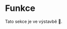 # Funkce
Tato sekce je ve výstavbě 🚧.

<!--Funkce a procedury
==================

Asi bychom byli schopni naše programy psát tak, abychom nepotřebovali
použít funkce. Toto by nám však vystačilo na velmi krátké programy,
poněvadž bychom jinak museli všechen kód psát znovu a znovu. Základní
vlastností funkcí je jejich znovupoužitelnost. Pokud tedy máme úlohu,
kterou víme, že budeme požívat více než jednou, je vhodné ji umístit do
funkce. Takovýto blok kódu by též měl fungovat pokud možno co nejvíce
samostatně.

Funkce
------

V jazyce C je definice funkce do značné míry podobná definici funkce v
jiných jazycích. Uvádíme návratový datový typ a uvádíme datové typy
argumentů funkce. Toto je dáno statickou typovostí jazyka. Uveďme si
jednoduchý příklad pro výpočet mocniny čísla.

```c
int sqr( int number ) {
    return number * number;
}
int number = 3;
printf( "sqr( number ): %d\n", sqr( number ) ); // 9
```

Funkce je tedy deklarována tak, že jako první je uveden její návratový
typ. V našem případě tedy `int` pro celá čísla. Pak je uvedeno jméno funkce. V
tomto případě `sqr`. Pak je v kulatých závorkách uveden seznam parametrů
(nebo též argumentů), které funkce přijímá, tedy `number`. Tělo naší funkce `sqr`
obsahuje pouze jeden řádek, který vypočte druhou mocninu zadaného čísla
a takto spočítanou hodnotu vrátí z funkce ven pomocí klíčového slova `return`.
Volání funkce je pak provedeno jménem funkce s parametry uvedenými v
kulatých závorkách tak, jak je to uvedeno v příkladu.

Funkce nám také dovolují provádět generalizaci, což je zobecnění
zadaného problému. Vezměme si výpočet mocniny čísla jako jednoduchý
příklad. První ukázka funkce `sqr` umí vypočítat pouze druhou mocninu zadaného
čísla `number`. My bychom však chtěli vytvořit obecnou funkci na výpočet
jakékoli mocniny čísla. Taková funkce je v ukázce níže.

```c
int pow( int number, int exponent ) {
    int result = number;
    int i = 1;
    while ( i < exponent ) {
        result *= number;
        i++;
    }
    return result;
}

int a = 2, b = 3;
printf( "pow( %d, %d ): %d\n", pow( a, b ) );  // pow( 2, 3 ): 8
b = 5;
printf( "pow( %d, %d ): %d\n", pow( a, b ) );  // pow( 2, 5 ): 32
```

Funkce `pow` má nyní 2 parametry s mocněncem `number` a mocnitelem `exponent`. Místo natvrdo
nastavené hodnoty `2` pro výpočet druhé mocniny z předcházejícího příkladu
(realizovaného násobením) je mocnitel zadán parametrem funkce. Máme tak
zobecněný (generalizovaný) kód pro výpočet mocniny.

Procedury (funkce bez návratového typu)
---------------------------------------

V jazyce C máme jeden datový typ, který nemá přesné určení. Je to typ a
může prakticky znamenat cokoli. Nejčastěji jej používáme jako pointer na
nějakou struktury, kterou pak budeme dále přetypovávat. Velmi často je
však používán jako návratový typ funkce. V takovém případě funkce
nevrací žádnou hodnotu. Funkce pouze zpracuje vstupní data a tím její
úloha končí. Takové funkci říkáme procedura.

Parametry funkcí
----------------

V prvním příkladu pro výpočet druhé mocniny jsme použili parametr tak,
že byl volán tzv. hodnotou. To prakticky znamená, že hodnota uložená v
proměnné `number` na řádku 5 se nakopíruje do parametru `number` funkce `sqr` na řádku 1. Snadno si
lze představit, že pokud bychom chtěli ve funkci pracovat s větším
objemem dat, vyžadovalo by to velké kopírování dat, což by náš program
zpomalovalo. Další problém pak může nastat, když by kopírovaná data byla
větší než velikost stacku, kterou máme přidělenu.

Vyřešit můžeme tyto problémy jednoduše tak, že budeme argument funkce
předávat odkazem. Odkaz bude v kontextu našeho jazyka jednoduše pointer.
Ukažme si, jak upravit funkci pro výpočet druhé mocniny, aby akceptovala
argument předávaný odkazem.

TODO: Co tohle je za kravina... Predelat!!!

```c
int sqr( int *number ) {
    return *number * *number;
}
int number = 3;
printf( "sqr( &number ): %d\n", sqr( &number ) );  // sqr( &number ): 9
```

Jak již víme, pointer nám ukazuje na nějaké místo v paměti. Upravili
jsme definici funkce `sqr` tak, že argument number je nyní pointrem. Každá
proměnná je někde v paměti uložena a stejné je to i pro proměnnou `number`
dekladovanou na řádku 5. Abychom mohli do argumentu funkce `number`, který někam
ukazuje předat adresu paměti, musíme ji získat pomocí znaku `&` (řádek 7).
Tím pádem budeme ve funkci `sqr` pracovat s úplně stejnou pamětí jako při
definici proměnné `number` na řádku 5.

Ukažme si ještě, jak pracovat ve funkci s polem. Chtějme naprogramovat
funkci `sum`, která spočítá součet čísel v poli o zadané délce.

```c
int sum( int *array, int len ) {
    int result = 0;
    for ( int i = 0; i < len; i++ ) {
        result += array[ i ];
    }
    return result;
}
int array_len = 5;
int array_of_its[ array_len ] = { 1, 2, 3, 4, 5 };
printf( "sum( array_of_ints, array_len ): %d\n", sum( array_of_ints, array_len ) );  // 15
```

V jazyce C musíme funkcím, které pracují s polem předat samostatně délku
pole, poněvadž z pointeru samotného ji zjístit nemůžeme. Pole samotné
předáváme přes pointer `array` a jeho délku přes parametr `len`. Do funkce `sum` pole
předáme pomocí jeho názvu, protože ten je již adresou prvního prvku
pole. Ve funkci pak k prvkům pole přistupujeme tak, jak jsme zvyklí.

Pokud předáváme do funkce argument odkazem, můžeme obsah takové proměnné
změnit a tato změna se projeví i na datech, která jsme do funkce
poslali. To nám otvírá mnoho možností, jak efektivně manipulovat s daty
v procedurách. Mějme však na paměti, že pak můžeme snadno přijít k
úhoně, nebudeme-li bedlivě sledovat, co a kde měníme.

**Cvičení:** Vytvořte proceduru, která nastaví všechny
prvky předaného pole na zadanou hodnotu.

**Cvičení:** Vytvořte funkci, která zjistí počet sudých a
lichých čísel předaného pole. Tyto 2 čísla se vrátí pomocí dvou
proměnných, které budou pointery na inty.
-->
